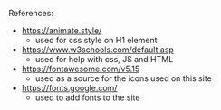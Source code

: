 References: 
- https://animate.style/ 
    - used for css style on H1 element 
- https://www.w3schools.com/default.asp
    - used for help with css, JS and HTML
- https://fontawesome.com/v5.15
    - used as a source for the icons used on this site 
- https://fonts.google.com/
    - used to add fonts to the site 

    